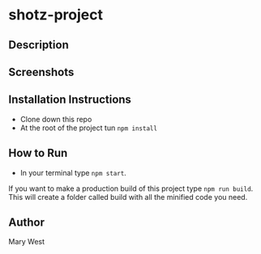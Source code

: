 # shotz-project

## Description

## Screenshots

## Installation Instructions
* Clone down this repo
* At the root of the project tun `npm install`

## How to Run
* In your terminal type `npm start`.

If you want to make a production build of this project type `npm run build`.
This will create a folder called build with all the minified code you need.

## Author
Mary West